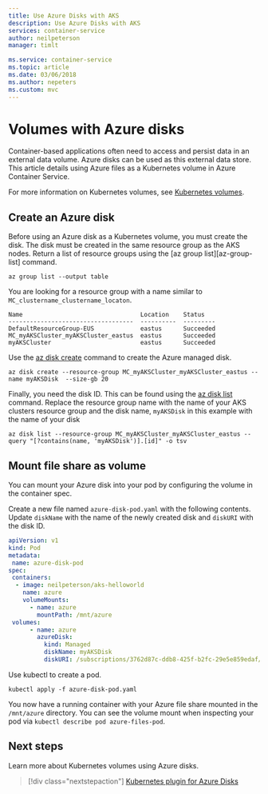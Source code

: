 ```yaml
---
title: Use Azure Disks with AKS
description: Use Azure Disks with AKS
services: container-service
author: neilpeterson
manager: timlt

ms.service: container-service
ms.topic: article
ms.date: 03/06/2018
ms.author: nepeters
ms.custom: mvc
---
```


# Volumes with Azure disks

Container-based applications often need to access and persist data in an external data volume. Azure disks can be used as this external data store. This article details using Azure files as a Kubernetes volume in Azure Container Service.

For more information on Kubernetes volumes, see [Kubernetes volumes][kubernetes-volumes].

## Create an Azure disk

Before using an Azure disk as a Kubernetes volume, you must create the disk. The disk must be created in the same resource group as the AKS nodes. Return a list of resource groups using the [az group list][az-group-list] command.

```azurecli-interactiv
az group list --output table
```

You are looking for a resource group with a name similar to `MC_clustername_clustername_locaton`. 

```console
Name                                 Location    Status
-----------------------------------  ----------  ---------
DefaultResourceGroup-EUS             eastus      Succeeded
MC_myAKSCluster_myAKSCluster_eastus  eastus      Succeeded
myAKSCluster                         eastus      Succeeded
```

Use the [az disk create][az-disk-create] command to create the Azure managed disk.

```azurecli-interactive
az disk create --resource-group MC_myAKSCluster_myAKSCluster_eastus --name myAKSDisk  --size-gb 20
```

Finally, you need the disk ID. This can be found using the [az disk list][az-disk-list] command. Replace the resource group name with the name of your AKS clusters resource group and the disk name, `myAKSDisk` in this example with the name of your disk

```azurecli-interactive
az disk list --resource-group MC_myAKSCluster_myAKSCluster_eastus --query "[?contains(name, 'myAKSDisk')].[id]" -o tsv
```

## Mount file share as volume

You can mount your Azure disk into your pod by configuring the volume in the container spec. 

Create a new file named `azure-disk-pod.yaml` with the following contents. Update `diskName` with the name of the newly created disk and `diskURI` with the disk ID.

```yaml
apiVersion: v1
kind: Pod
metadata:
 name: azure-disk-pod
spec:
 containers:
  - image: neilpeterson/aks-helloworld
    name: azure
    volumeMounts:
      - name: azure
        mountPath: /mnt/azure
 volumes:
      - name: azure
        azureDisk:
          kind: Managed
          diskName: myAKSDisk
          diskURI: /subscriptions/3762d87c-ddb8-425f-b2fc-29e5e859edaf/resourceGroups/test007/providers/Microsoft.Compute/disks/myAKSDisk
```

Use kubectl to create a pod.

```azurecli-interactive
kubectl apply -f azure-disk-pod.yaml
```

You now have a running container with your Azure file share mounted in the `/mnt/azure` directory. You can see the volume mount when inspecting your pod via `kubectl describe pod azure-files-pod`.

## Next steps

Learn more about Kubernetes volumes using Azure disks.

> [!div class="nextstepaction"]
> [Kubernetes plugin for Azure Disks][kubernetes-disks]

<!-- LINKS - external -->
[kubernetes-disks]: https://github.com/kubernetes/examples/blob/master/staging/volumes/azure_disk/README.md
[kubernetes-volumes]: https://kubernetes.io/docs/concepts/storage/volumes/

<!-- LINKS - internal -->
[az-disk-list]: /cli/azure/group#az_disk_list
[az-disk-create]: /cli/azure/group#az_disk_create
